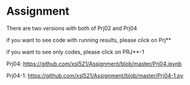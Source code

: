 # Assignment

There are two versions with both of Prj02 and Prj04

 if you want to see code with running results, please click on Prj**
 
 if you want to see only codes, please click on PRJ**-1
 
 
Prj04:       https://github.com/xsl521/Assignment/blob/master/Prj04.ipynb

Prj04-1:     https://github.com/xsl521/Assignment/blob/master/Prj04-1.py
